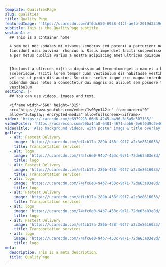 ```yaml
---
template: QualitiesPage
slug: qualities
title: Quality Page
featuredImage: 'https://ucarecdn.com/df0dc650-6938-412f-aefb-2019d2349e13/'
subtitle: This is the QualityPage subtitle.
section1: >-
  ## This is a container home

  A sem vel nec sodales mi vivamus senectus sed potenti a parturient nascetur
  tincidunt nisi pulvinar rhoncus a. Risus imperdiet taciti suspendisse facilisi
  a per metus cubilia varius a nostra adipiscing amet ultrices quisque ac mi a.


  [Dictumst a ultrices mi]() a dignissim ad fermentum eget a nam et a blandit
  scelerisque. Taciti lorem tempor quam vestibulum dis habitasse vestibulum diam
  vel est ut proin dis auctor. Suscipit sceler isque orci magna interdum vel
  bibendum duis netus a consectetur dui magnis ac aliquet sem posuere tincidunt
  vestibulum.
section2: |-
  ## You can use videos, images and text.

  <iframe width="560" height="315"
  src="https://www.youtube.com/embed/Js00yn142ic" frameborder="0"
  allow="autoplay; encrypted-media" allowfullscreen></iframe>
video: 'https://ucarecdn.com/e6979298-66d6-4245-b496-6e5a5d507135/'
videoPoster: 'https://ucarecdn.com/69ba14a8-6481-4671-abb6-0e6f0d9c3e46/'
videoTitle: 'Also background videos, with poster image & title overlay.'
gallery:
  - alt: Fastest Delivery
    image: 'https://ucarecdn.com/ef4cb17a-289b-438f-91f7-a2c3e8616033/'
    title: Transportation services
  - alt: logo
    image: 'https://ucarecdn.com/74afc6e0-94b7-453c-9c71-72de63a03e8d/'
    title: logo
  - alt: Fastest Delivery
    image: 'https://ucarecdn.com/ef4cb17a-289b-438f-91f7-a2c3e8616033/'
    title: Transportation services
  - alt: logo
    image: 'https://ucarecdn.com/74afc6e0-94b7-453c-9c71-72de63a03e8d/'
    title: logo
  - alt: Fastest Delivery
    image: 'https://ucarecdn.com/ef4cb17a-289b-438f-91f7-a2c3e8616033/'
    title: Transportation services
  - alt: logo
    image: 'https://ucarecdn.com/74afc6e0-94b7-453c-9c71-72de63a03e8d/'
    title: logo
  - alt: Fastest Delivery
    image: 'https://ucarecdn.com/ef4cb17a-289b-438f-91f7-a2c3e8616033/'
    title: Transportation services
  - alt: logo
    image: 'https://ucarecdn.com/74afc6e0-94b7-453c-9c71-72de63a03e8d/'
    title: logo
meta:
  description: This is a meta description.
  title: QualityPage
---
```



